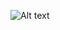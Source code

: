![Alt text](https://github.com/khUlka/SimpleCalculator/blob/main/screenshot/Screenshot%202021-11-06%20at%2011.54.20%20AM.png "Screen shot 1")
